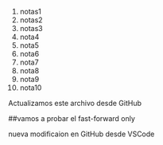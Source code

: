 1. notas1
2. notas2
3. notas3
4. nota4
5. nota5
6. nota6
7. nota7
8. nota8
9. nota9
10. nota10

Actualizamos este archivo desde GitHub

##vamos a probar el fast-forward only

nueva modificaion en GitHub desde VSCode



